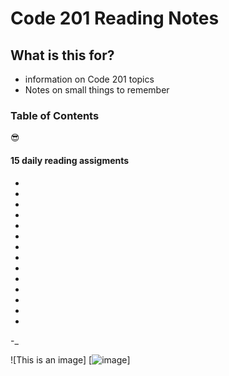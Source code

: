 # Code 201 Reading Notes

## What is this for?
- information on Code 201 topics 
- Notes on small things to remember 

### Table of Contents 
:sunglasses:

#### 15 daily reading assigments
-
-
-
-
-
-
-
-
-
-
-
-
-
-
-_


![This is an image] [![image](https://user-images.githubusercontent.com/112921754/189819459-6c3e48e8-182e-4f1a-81a5-1f3aaf3c1601.png)]
